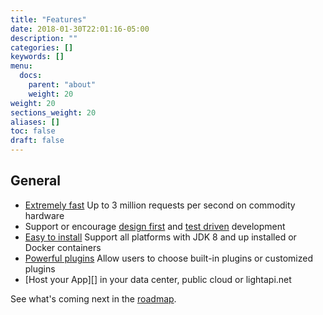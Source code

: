 ```yaml
---
title: "Features"
date: 2018-01-30T22:01:16-05:00
description: ""
categories: []
keywords: []
menu:
  docs:
    parent: "about"
    weight: 20
weight: 20
sections_weight: 20
aliases: []
toc: false
draft: false
---
```


## General

* [Extremely fast][] Up to 3 million requests per second on commodity hardware
* Support or encourage [design first][] and [test driven][] development
* [Easy to install][] Support all platforms with JDK 8 and up installed or Docker containers
* [Powerful plugins][] Allow users to choose built-in plugins or customized plugins
* [Host your App][] in your data center, public cloud or lightapi.net

See what's coming next in the [roadmap][].

[design first]: /design/design-first/
[Extremely fast]: https://www.techempower.com/benchmarks/previews/round15/
[Easy to Install]: /deployment/installation/
[hostanywhere]: /deployment/
[roadmap]: /about/roadmap
[Powerful plugins]: /plugins/
[test driven]: /design/test-driven/
